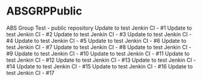 # ABSGRPPublic
ABS Group Test - public repository
Update to test Jenkin CI - #1
Update to test Jenkin CI - #2
Update to test Jenkin CI - #3
Update to test Jenkin CI - #4
Update to test Jenkin CI - #5
Update to test Jenkin CI - #6
Update to test Jenkin CI - #7
Update to test Jenkin CI - #8
Update to test Jenkin CI - #9
Update to test Jenkin CI - #10
Update to test Jenkin CI - #11
Update to test Jenkin CI - #12
Update to test Jenkin CI - #13
Update to test Jenkin CI - #14
Update to test Jenkin CI - #15
Update to test Jenkin CI - #16
Update to test Jenkin CI - #17